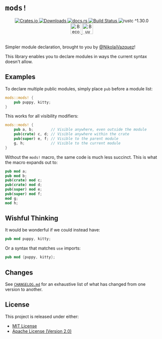 # `mods!`

<div align="center">
    <a href="https://crates.io/crates/mods">
        <img src="https://img.shields.io/crates/v/mods.svg" alt="Crates.io">
        <img src="https://img.shields.io/crates/d/mods.svg" alt="Downloads">
    </a>
    <a href="https://docs.rs/mods">
        <img src="https://docs.rs/mods/badge.svg" alt="docs.rs">
    </a>
    <a href="https://github.com/nvzqz/mods/actions?query=workflow%3ACI">
        <img src="https://github.com/nvzqz/mods/workflows/CI/badge.svg" alt="Build Status">
    </a>
    <img src="https://img.shields.io/badge/rustc-^1.30.0-blue.svg" alt="rustc ^1.30.0">
    <br>
    <a href="https://www.patreon.com/nvzqz">
        <img src="https://c5.patreon.com/external/logo/become_a_patron_button.png" alt="Become a Patron!" height="35">
    </a>
    <a href="https://www.paypal.me/nvzqz">
        <img src="https://buymecoffee.intm.org/img/button-paypal-white.png" alt="Buy me a coffee" height="35">
    </a>
</div>
<br>

Simpler module declaration, brought to you by [@NikolaiVazquez]!

This library enables you to declare modules in ways the current syntax
doesn't allow.

## Examples

To declare multiple public modules, simply place `pub` before a module list:

```rust
mods::mods! {
    pub puppy, kitty;
}
```

This works for all visibility modifiers:

```rust
mods::mods! {
    pub a, b;        // Visible anywhere, even outside the module
    pub(crate) c, d; // Visible anywhere within the crate
    pub(super) e, f; // Visible to the parent module
    g, h;            // Visible to the current module
}
```

Without the `mods!` macro, the same code is much less succinct. This is what
the macro expands out to:

```rust
pub mod a;
pub mod b;
pub(crate) mod c;
pub(crate) mod d;
pub(super) mod e;
pub(super) mod f;
mod g;
mod h;
```

## Wishful Thinking

It would be wonderful if we could instead have:

```rust
pub mod puppy, kitty;
```

Or a syntax that matches `use` imports:

```rust
pub mod {puppy, kitty};
```

## Changes

See [`CHANGELOG.md`] for an exhaustive list of what has changed from one
version to another.

## License

This project is released under either:

- [MIT License](https://github.com/nvzqz/mods/blob/master/LICENSE-MIT)
- [Apache License (Version 2.0)](https://github.com/nvzqz/mods/blob/master/LICENSE-APACHE)

[@NikolaiVazquez]: https://twitter.com/NikolaiVazquez
[`CHANGELOG.md`]: https://github.com/nvzqz/mods/blob/master/CHANGELOG.md
